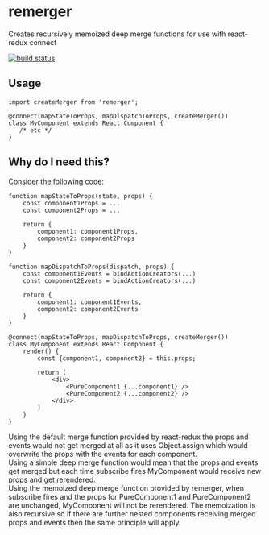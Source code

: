 remerger
============================
Creates recursively memoized deep merge functions for use with react-redux connect

[![build status](https://secure.travis-ci.org/frankwallis/remerger.png?branch=master)](http://travis-ci.org/frankwallis/remerger)

## Usage ##
```
import createMerger from 'remerger';

@connect(mapStateToProps, mapDispatchToProps, createMerger())
class MyComponent extends React.Component {
   /* etc */  
}
```

## Why do I need this? ##

Consider the following code:

```
function mapStateToProps(state, props) {
    const component1Props = ...
    const component2Props = ...

    return {
        component1: component1Props,
        component2: component2Props
    }
}

function mapDispatchToProps(dispatch, props) {
    const component1Events = bindActionCreators(...)
    const component2Events = bindActionCreators(...)

    return {
        component1: component1Events,
        component2: component2Events
    }
}

@connect(mapStateToProps, mapDispatchToProps, createMerger())
class MyComponent extends React.Component {
    render() {
        const {component1, component2} = this.props;

        return (
            <div>
                <PureComponent1 {...component1} />
                <PureComponent2 {...component2} />
            </div>
        )
    }  
}
```

Using the default merge function provided by react-redux the props and events would not get merged at all as it uses Object.assign which would overwrite the props with the events for each component.  
Using a simple deep merge function would mean that the props and events get merged but each time subscribe fires MyComponent would receive new props and get rerendered.  
Using the memoized deep merge function provided by remerger, when subscribe fires and the props for PureComponent1 and PureComponent2 are unchanged, MyComponent will not be rerendered.
The memoization is also recursive so if there are further nested components receiving merged props and events then the same principle will apply. 